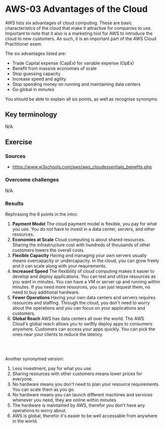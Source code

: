 # AWS-03 Advantages of the Cloud
AWS lists six advantages of cloud computing. These are basic characteristics of the cloud that make it attractive for companies to use. Important to note that it also is a marketing tool for AWS to introduce the cloud to new customers. As such, it is an important part of the AWS Cloud Practitioner exam.

The six advantages listed are:
- Trade Capital expense (CapEx) for variable expense (OpEx)
- Benefit from massive economies of scale
- Stop guessing capacity
- Increase speed and agility
- Stop spending money on running and maintaining data centers
- Go global in minutes

You should be able to explain all six points, as well as recognise synonyms


## Key terminology
N/A

## Exercise
### Sources
- https://www.w3schools.com/aws/aws_cloudessentials_benefits.php

### Overcome challenges
N/A

### Results  
  
Rephrasing the 6 points in the intro:  

1. **Payment Model** The cloud payment model is flexible, you pay for what you use. You do not have to invest in a data center, servers, and other resources. 
2. **Economies at Scale** Cloud computing is about shared resources. Sharing the infrastructure cost with hundreds of thousands of other customers lowers the overall costs.
3. **Flexible Capacity** Having and managing your own servers usually means overcapacity or undercapacity. In the cloud, you can grow freely and it can scale along with your requirements.
4. **Increased Speed** The flexibility of cloud computing makes it easier to develop and deploy applications. You can test and utilize resources as you want in minutes. You can have a VM or server up and running within minutes. If you need more resources, you can just request them, no need to buy additional hardware.
5. **Fewer Operations** Having your own data centers and servers requires resources and staffing. Through the cloud, you don't need to worry about the operations and you can focus on your applications and customers.
6. **Global Reach** AWS has data centers all over the world. The AWS Cloud's global reach allows you to swiftly deploy apps to consumers anywhere. Customers can access your apps quickly. You can pick the ones near your clients to reduce the latency. 
  <br>  
  <br>  

Another synonymed version:
1. Less investment, pay for what you use.
2. Sharing resources with other customers means lower prices for everyone.
3. No hardware means you don't need to plan your resource requirements. You can scale them as you go.
4. No hardware means you can launch different machines and services whenever you need, they are online within minutes
5. The hardware is maintained by AWS, therefor you don't have any operations to worry about.
6. AWS is global, therefor it's easier to be well accessable from anywhere in the world. 
